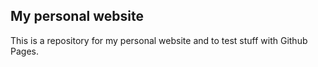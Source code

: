 ## My personal website

This is a repository for my personal website and to test stuff with Github Pages.
